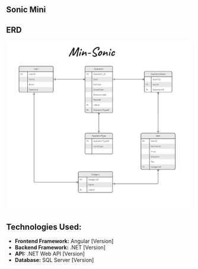 ## Sonic Mini

## ERD
![Project ERD Image](ERD-Mini-Soni.jpg)

## Technologies Used:
- **Frontend Framework:** Angular [Version]
- **Backend Framework:** .NET [Version]
- **API:** .NET Web API [Version]
- **Database:** SQL Server [Version]
